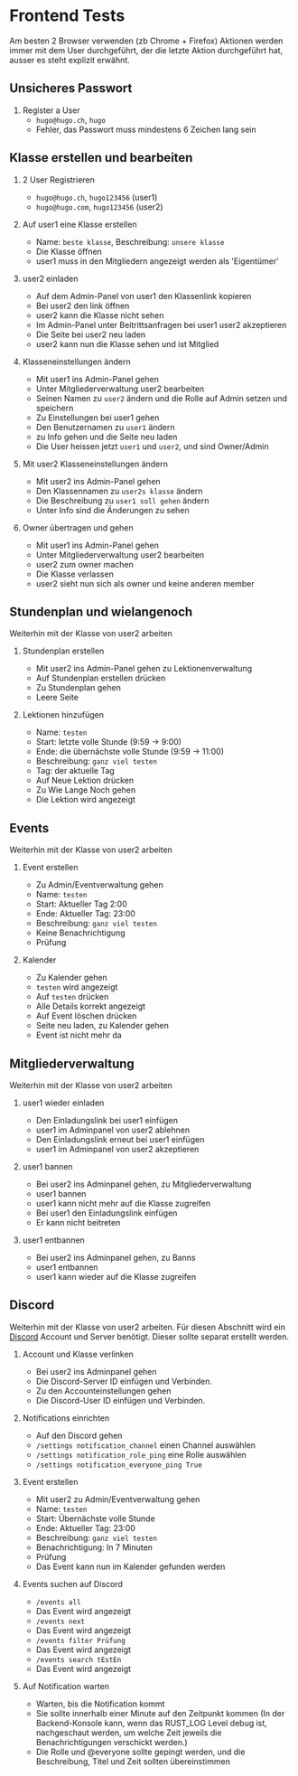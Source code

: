 # Frontend Tests

Am besten 2 Browser verwenden (zb Chrome + Firefox)
Aktionen werden immer mit dem User durchgeführt, der die letzte Aktion durchgeführt hat, ausser es steht explizit
erwähnt.

## Unsicheres Passwort

1. Register a User
    - `hugo@hugo.ch`, `hugo`
    - Fehler, das Passwort muss mindestens 6 Zeichen lang sein

## Klasse erstellen und bearbeiten

1. 2 User Registrieren
    - `hugo@hugo.ch`, `hugo123456` (user1)
    - `hugo@hugo.com`, `hugo123456` (user2)

2. Auf user1 eine Klasse erstellen
    - Name: `beste klasse`, Beschreibung: `unsere klasse`
    - Die Klasse öffnen
    - user1 muss in den Mitgliedern angezeigt werden als 'Eigentümer'

3. user2 einladen
    - Auf dem Admin-Panel von user1 den Klassenlink kopieren
    - Bei user2 den link öffnen
    - user2 kann die Klasse nicht sehen
    - Im Admin-Panel unter Beitrittsanfragen bei user1 user2 akzeptieren
    - Die Seite bei user2 neu laden
    - user2 kann nun die Klasse sehen und ist Mitglied

4. Klasseneinstellungen ändern
    - Mit user1 ins Admin-Panel gehen
    - Unter Mitgliederverwaltung user2 bearbeiten
    - Seinen Namen zu `user2` ändern und die Rolle auf Admin setzen und speichern
    - Zu Einstellungen bei user1 gehen
    - Den Benutzernamen zu `user1` ändern
    - zu Info gehen und die Seite neu laden
    - Die User heissen jetzt `user1` und `user2`, und sind Owner/Admin

5. Mit user2 Klasseneinstellungen ändern
    - Mit user2 ins Admin-Panel gehen
    - Den Klassennamen zu `user2s klasse` ändern
    - Die Beschreibung zu `user1 soll gehen` ändern
    - Unter Info sind die Änderungen zu sehen

6. Owner übertragen und gehen
    - Mit user1 ins Admin-Panel gehen
    - Unter Mitgliederverwaltung user2 bearbeiten
    - user2 zum owner machen
    - Die Klasse verlassen
    - user2 sieht nun sich als owner und keine anderen member

## Stundenplan und wielangenoch

Weiterhin mit der Klasse von user2 arbeiten

1. Stundenplan erstellen
    - Mit user2 ins Admin-Panel gehen zu Lektionenverwaltung
    - Auf Stundenplan erstellen drücken
    - Zu Stundenplan gehen
    - Leere Seite

2. Lektionen hinzufügen
    - Name: `testen`
    - Start: letzte volle Stunde (9:59 -> 9:00)
    - Ende: die übernächste volle Stunde (9:59 -> 11:00)
    - Beschreibung: `ganz viel testen`
    - Tag: der aktuelle Tag
    - Auf Neue Lektion drücken
    - Zu Wie Lange Noch gehen
    - Die Lektion wird angezeigt

## Events

Weiterhin mit der Klasse von user2 arbeiten

1. Event erstellen
    - Zu Admin/Eventverwaltung gehen
    - Name: `testen`
    - Start: Aktueller Tag 2:00
    - Ende: Aktueller Tag: 23:00
    - Beschreibung: `ganz viel testen`
    - Keine Benachrichtigung
    - Prüfung

2. Kalender
    - Zu Kalender gehen
    - `testen` wird angezeigt
    - Auf `testen` drücken
    - Alle Details korrekt angezeigt
    - Auf Event löschen drücken
    - Seite neu laden, zu Kalender gehen
    - Event ist nicht mehr da

## Mitgliederverwaltung

Weiterhin mit der Klasse von user2 arbeiten

1. user1 wieder einladen
    - Den Einladungslink bei user1 einfügen
    - user1 im Adminpanel von user2 ablehnen
    - Den Einladungslink erneut bei user1 einfügen
    - user1 im Adminpanel von user2 akzeptieren

2. user1 bannen
    - Bei user2 ins Adminpanel gehen, zu Mitgliederverwaltung
    - user1 bannen
    - user1 kann nicht mehr auf die Klasse zugreifen
    - Bei user1 den Einladungslink einfügen
    - Er kann nicht beitreten

3. user1 entbannen
    - Bei user2 ins Adminpanel gehen, zu Banns
    - user1 entbannen
    - user1 kann wieder auf die Klasse zugreifen

## Discord

Weiterhin mit der Klasse von user2 arbeiten. Für diesen Abschnitt wird ein [Discord](https://discord.com) Account und
Server benötigt. Dieser sollte separat erstellt werden.

1. Account und Klasse verlinken
    - Bei user2 ins Adminpanel gehen
    - Die Discord-Server ID einfügen und Verbinden.
    - Zu den Accounteinstellungen gehen
    - Die Discord-User ID einfügen und Verbinden.

2. Notifications einrichten
    - Auf den Discord gehen
    - `/settings notification_channel` einen Channel auswählen
    - `/settings notification_role_ping` eine Rolle auswählen
    - `/settings notification_everyone_ping True`

3. Event erstellen
    - Mit user2 zu Admin/Eventverwaltung gehen
    - Name: `testen`
    - Start: Übernächste volle Stunde
    - Ende: Aktueller Tag: 23:00
    - Beschreibung: `ganz viel testen`
    - Benachrichtigung: In 7 Minuten
    - Prüfung
    - Das Event kann nun im Kalender gefunden werden

4. Events suchen auf Discord
    - `/events all`
    - Das Event wird angezeigt
    - `/events next`
    - Das Event wird angezeigt
    - `/events filter Prüfung`
    - Das Event wird angezeigt
    - `/events search tEstEn`
    - Das Event wird angezeigt

5. Auf Notification warten
    - Warten, bis die Notification kommt
    - Sie sollte innerhalb einer Minute auf den Zeitpunkt kommen (In der Backend-Konsole kann, wenn das RUST_LOG Level debug
      ist, nachgeschaut werden, um welche Zeit jeweils die Benachrichtigungen verschickt werden.)
    - Die Rolle und @everyone sollte gepingt werden, und die Beschreibung, Titel und Zeit sollten übereinstimmen  